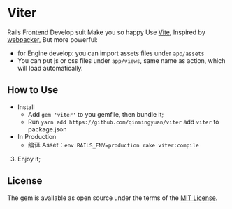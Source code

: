 # Viter

Rails Frontend Develop suit Make you so happy
Use [Vite](https://github.com/vitejs/vite),
Inspired by [webpacker](https://github.com/rails/webpacker), But more powerful:

* for Engine develop: you can import assets files under `app/assets`
* You can put js or css files under `app/views`, same name as action, which will load automatically.


## How to Use

* Install
  * Add `gem 'viter'` to you gemfile, then bundle it;
  * Run `yarn add https://github.com/qinmingyuan/viter` add `viter` to package.json
* In Production
  * 编译 Asset：`env RAILS_ENV=production rake viter:compile`

3. Enjoy it;



## License
The gem is available as open source under the terms of the [MIT License](https://opensource.org/licenses/MIT).
